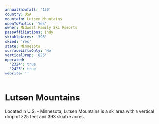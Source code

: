 ```yaml
---
annualSnowfall: '120'
country: USA
mountain: Lutsen Mountains
openToPublic: 'Yes'
owner: Midwest Family Ski Resorts
passAffiliations: Indy
skiableAcres: '393'
skied: 'Yes'
state: Minnesota
surfaceLiftsOnly: 'No'
verticalDrop: '825'
operated:
  '2324': true
  '2425': true
website: ''
---
```



# Lutsen Mountains

Located in U.S. - Minnesota, Lutsen Mountains is a ski area with a vertical drop of 825 feet and 393 skiable acres.
